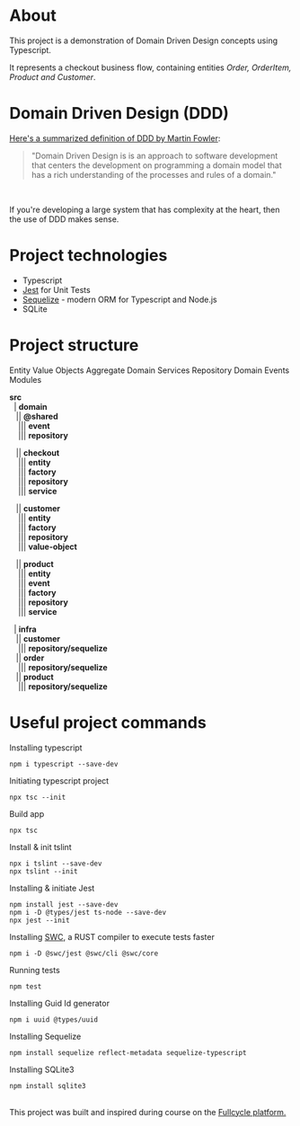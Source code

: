
# About 
This project is a demonstration of Domain Driven Design concepts using Typescript.

It represents a checkout business flow, containing entities *Order, OrderItem, Product and Customer*.

# Domain Driven Design (DDD)
<a href="https://martinfowler.com/bliki/DomainDrivenDesign.html" target="_blank">Here's a summarized definition of DDD by Martin Fowler</a>:
> "Domain Driven Design is  is an approach to software development that centers the development on programming a domain model that has a rich understanding of the processes and rules of a domain." 
<br /> 


If you're developing a large system that has complexity at the heart, then the use of DDD makes sense.

# Project technologies
* Typescript
* <a href="https://jestjs.io/" target="_blank">Jest</a> for Unit Tests
* <a href="https://sequelize.org/" target="_blank">Sequelize</a> - modern ORM for Typescript and Node.js
* SQLite

# Project structure

Entity
Value Objects
Aggregate
Domain Services
Repository
Domain Events
Modules

<b>src</b><br />
&nbsp; | <b>domain</b><br />
&nbsp;&nbsp; || <b>@shared</b><br />
&nbsp;&nbsp;&nbsp; ||| <b>event</b><br />
&nbsp;&nbsp;&nbsp; ||| <b>repository</b><br />

&nbsp;&nbsp; || <b>checkout</b><br />
&nbsp;&nbsp;&nbsp; ||| <b>entity</b><br />
&nbsp;&nbsp;&nbsp; ||| <b>factory</b><br />
&nbsp;&nbsp;&nbsp; ||| <b>repository</b><br />
&nbsp;&nbsp;&nbsp; ||| <b>service</b><br />

&nbsp;&nbsp; || <b>customer</b><br />
&nbsp;&nbsp;&nbsp; ||| <b>entity</b><br />
&nbsp;&nbsp;&nbsp; ||| <b>factory</b><br />
&nbsp;&nbsp;&nbsp; ||| <b>repository</b><br />
&nbsp;&nbsp;&nbsp; ||| <b>value-object</b><br />

&nbsp;&nbsp; || <b>product</b><br />
&nbsp;&nbsp;&nbsp; ||| <b>entity</b><br />
&nbsp;&nbsp;&nbsp; ||| <b>event</b><br />
&nbsp;&nbsp;&nbsp; ||| <b>factory</b><br />
&nbsp;&nbsp;&nbsp; ||| <b>repository</b><br />
&nbsp;&nbsp;&nbsp; ||| <b>service</b><br />

&nbsp; | <b>infra</b><br />
&nbsp;&nbsp; || <b>customer</b><br />
&nbsp;&nbsp;&nbsp; ||| <b>repository/sequelize</b><br />
&nbsp;&nbsp; || <b>order</b><br />
&nbsp;&nbsp;&nbsp; ||| <b>repository/sequelize</b><br />
&nbsp;&nbsp; || <b>product</b><br />
&nbsp;&nbsp;&nbsp; ||| <b>repository/sequelize</b><br />

# Useful project commands
Installing typescript
```
npm i typescript --save-dev
```

Initiating typescript project
```
npx tsc --init
```
 
Build app
```
npx tsc
```

Install & init tslint
```
npx i tslint --save-dev
npx tslint --init
```

Installing & initiate Jest
```
npm install jest --save-dev
npm i -D @types/jest ts-node --save-dev
npx jest --init
```

Installing <a href="https://swc.rs/" target="_blank">SWC</a>, a RUST compiler to execute tests faster
```
npm i -D @swc/jest @swc/cli @swc/core
```

Running tests
```
npm test
```

Installing Guid Id generator
```
npm i uuid @types/uuid
```

Installing Sequelize
```
npm install sequelize reflect-metadata sequelize-typescript
```

Installing SQLite3
```
npm install sqlite3
```

<br />
This project was built and inspired during course on the <a href="https://github.com/devfullcycle/fc-ddd-patterns" target="_blank">Fullcycle platform.</a>
